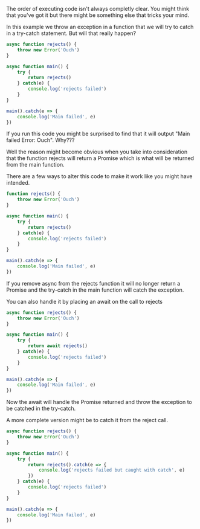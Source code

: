 The order of executing code isn't always completly clear. You might think that you've got it but there might be something else that tricks your mind.

In this example we throw an exception in a function that we will try to catch in a try-catch statement. But will that really happen?
```javascript
async function rejects() {
    throw new Error('Ouch')
}

async function main() {
    try {
        return rejects()
    } catch(e) {
        console.log('rejects failed')
    }
}

main().catch(e => {
    console.log('Main failed', e)
})
```
If you run this code you might be surprised to find that it will output "Main failed Error: Ouch". Why???

Well the reason might become obvious when you take into consideration that the function rejects will return a Promise which is what will be returned from the main function.

There are a few ways to alter this code to make it work like you might have intended.
```javascript
function rejects() {
    throw new Error('Ouch')
}

async function main() {
    try {
        return rejects()
    } catch(e) {
        console.log('rejects failed')
    }
}

main().catch(e => {
    console.log('Main failed', e)
})
```
If you remove async from the rejects function it will no longer return a Promise and the try-catch in the main function will catch the exception.

You can also handle it by placing an await on the call to rejects
```javascript
async function rejects() {
    throw new Error('Ouch')
}

async function main() {
    try {
        return await rejects()
    } catch(e) {
        console.log('rejects failed')
    }
}

main().catch(e => {
    console.log('Main failed', e)
})
```
Now the await will handle the Promise returned and throw the exception to be catched in the try-catch.

A more complete version might be to catch it from the reject call.
```javascript
async function rejects() {
    throw new Error('Ouch')
}

async function main() {
    try {
        return rejects().catch(e => {
            console.log('rejects failed but caught with catch', e)
        })
    } catch(e) {
        console.log('rejects failed')
    }
}

main().catch(e => {
    console.log('Main failed', e)
})
```
